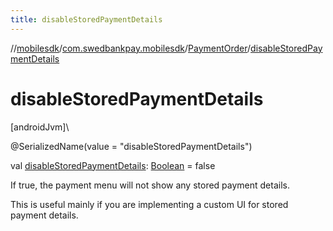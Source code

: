 ```yaml
---
title: disableStoredPaymentDetails
---
```

//[mobilesdk](../../../index.html)/[com.swedbankpay.mobilesdk](../index.html)/[PaymentOrder](index.html)/[disableStoredPaymentDetails](disable-stored-payment-details.html)



# disableStoredPaymentDetails



[androidJvm]\




@SerializedName(value = "disableStoredPaymentDetails")



val [disableStoredPaymentDetails](disable-stored-payment-details.html): [Boolean](https://kotlinlang.org/api/latest/jvm/stdlib/kotlin/-boolean/index.html) = false



If true, the payment menu will not show any stored payment details.



This is useful mainly if you are implementing a custom UI for stored payment details.





